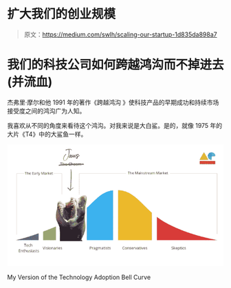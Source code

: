 # 扩大我们的创业规模

> 原文：<https://medium.com/swlh/scaling-our-startup-1d835da898a7>

# 我们的科技公司如何跨越鸿沟而不掉进去(并流血)

杰弗里·摩尔和他 1991 年的著作《跨越鸿沟 》使科技产品的早期成功和持续市场接受度之间的鸿沟广为人知。

我喜欢从不同的角度来看待这个鸿沟。对我来说是大白鲨。是的，就像 1975 年的大片《T4》中的大鲨鱼一样。

![](img/1c90edfd048085d063ecad5630ecf96f.png)

My Version of the Technology Adoption Bell Curve